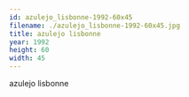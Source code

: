 ```yaml
---
id: azulejo_lisbonne-1992-60x45
filename: ./azulejo_lisbonne-1992-60x45.jpg
title: azulejo lisbonne
year: 1992
height: 60
width: 45
---
```


azulejo lisbonne
